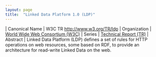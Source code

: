 ```yaml
---
layout: page
title:  "Linked Data Platform 1.0 (LDP)"
---
```


| Canonical Name | W3C TR http://www.w3.org/TR/ldp
| Organization | [World Wide Web Consortium (W3C)](..)
| Series | [Technical Report (TR)](..)
| Abstract | Linked Data Platform (LDP) defines a set of rules for HTTP operations on web resources, some based on RDF, to provide an architecture for read-write Linked Data on the web.